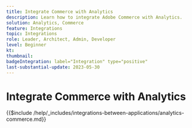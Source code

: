 ```yaml
---
title: Integrate Commerce with Analytics
description: Learn how to integrate Adobe Commerce with Analytics. 
solution: Analytics, Commerce
feature: Integrations
topic: Integrations
role: Leader, Architect, Admin, Developer
level: Beginner
kt:
thumbnail:
badgeIntegration: label="Integration" type="positive"
last-substantial-update: 2023-05-30
---
```


# Integrate Commerce with Analytics

{{$include /help/_includes/integrations-between-applications/analytics-commerce.md}}
